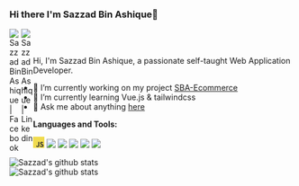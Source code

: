 

<!--
**sazzadbinashique/sazzadbinashique** is a ✨ _special_ ✨ repository because its `README.md` (this file) appears on your GitHub profile.

Here are some ideas to get you started:

- 🔭 I’m currently working on ...
- 🌱 I’m currently learning ...
- 👯 I’m looking to collaborate on ...
- 🤔 I’m looking for help with ...
- 💬 Ask me about ...
- 📫 How to reach me: ...
- 😄 Pronouns: ...
- ⚡ Fun fact: ...
-->
### Hi there I'm Sazzad Bin Ashique👋

<a href="https://facebook.com/sazzadbinashique">
  <img align="left" alt="Sazzad Bin Ashique | Facebook" width="21px" src="https://www.logo.wine/a/logo/Facebook/Facebook-f_Logo-Blue-Logo.wine.svg" />
</a>
<a href="https://www.linkedin.com/in/sazzadbinashique/">
  <img align="left" alt="Sazzad Bin Ashique| Linkedin" width="21px" src="https://static-exp1.licdn.com/sc/h/al2o9zrvru7aqj8e1x2rzsrca" />
</a>
<br />
<br />

Hi, I'm Sazzad Bin Ashique, a passionate self-taught Web Application Developer.

- 🔭 I’m currently working on my project [SBA-Ecommerce](https://github.com/sazzadbinashique/sba-ecommerce)
- 🌱 I’m currently learning Vue.js & tailwindcss
- 💬 Ask me about anything [here](https://github.com/sazzadbinashique/sazzadbinashique/issues)

**Languages and Tools:**  

<code><img height="20" src="https://raw.githubusercontent.com/github/explore/80688e429a7d4ef2fca1e82350fe8e3517d3494d/topics/javascript/javascript.png"></code>
<code><img height="20" src="https://laravel.com/img/favicon/favicon.ico"></code>
<code><img height="20" src="https://www.php.net/favicon.ico"></code>
<code><img height="20" src="https://vuejs.org/images/icons/apple-icon-180x180.png"></code> 
<code><img height="20" src="https://image.flaticon.com/icons/png/512/174/174854.png"></code> 
<code><img height="20" src="https://image.flaticon.com/icons/png/512/919/919826.png"></code> 


![Sazzad's github stats](https://github-readme-stats.vercel.app/api?username=sazzadbinashique&count_private=true)
<br/>
![Sazzad's github stats](https://github-readme-stats.vercel.app/api/top-langs/?username=sazzadbinashique&count_private=true)
